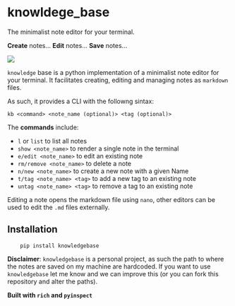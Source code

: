 # knowldege_base
The minimalist note editor for your terminal. 


**Create** notes...
**Edit** notes...
**Save** notes...

![](kb.png)


`knowledge` base is a python implementation of a minimalist note editor for your terminal.
It facilitates creating, editing and managing notes as `markdown` files.

As such, it provides a CLI with the followng sintax:
```shell
kb <command> <note_name (optional)> <tag (optional)>
```

The **commands** include:

- `l` or `list` to list all notes
- `show <note_name>` to render a single note in the terminal
- `e/edit <note_name>` to edit an existing note
- `rm/remove <note_name>` to delete a note
- `n/new <note_name>` to create a new note with a given Name
- `t/tag <note_name> <tag>` to add a new tag to an existing note
- `untag <note_name> <tag>` to remove a tag to an existing note


Editing a note opens the markdown file using `nano`, other editors can be used to edit the `.md` files externally.


## Installation
```
    pip install knowledgebase
```

**Disclaimer**: `knowledgebase` is a personal project, as such the path to where the notes are saved on my machine are hardcoded. If you want to use `knowledgebase` let me know and we can improve this (or you can fork this repository and alter the paths).


**Built with `rich` and `pyinspect`**
